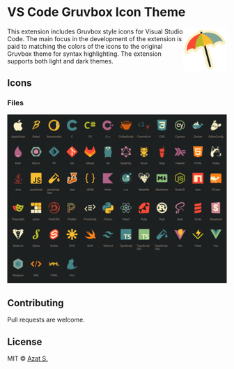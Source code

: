 # VS Code Gruvbox Icon Theme

<img align="right" width="100" height="100" title="PostCSS" src="https://raw.githubusercontent.com/azat-io/vscode-gruvbox-icon-theme/main/assets/logo.png">

This extension includes Gruvbox style icons for Visual Studio Code. The main focus in the development of the extension is paid to matching the colors of the icons to the original Gruvbox theme for syntax highlighting. The extension supports both light and dark themes.

## Icons

### Files

![VS Code Gruvbox files icons](https://raw.githubusercontent.com/azat-io/vscode-gruvbox-icon-theme/main/assets/files.png)

## Contributing

Pull requests are welcome.

## License

MIT &copy; [Azat S.](https://twitter.com/azat_io)
